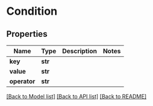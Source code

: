 # Condition

## Properties
Name | Type | Description | Notes
------------ | ------------- | ------------- | -------------
**key** | **str** |  | 
**value** | **str** |  | 
**operator** | **str** |  | 

[[Back to Model list]](../README.md#documentation-for-models) [[Back to API list]](../README.md#documentation-for-api-endpoints) [[Back to README]](../README.md)

